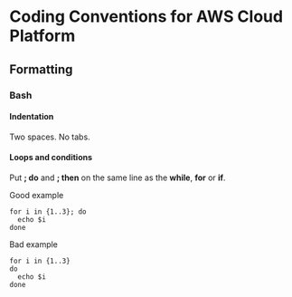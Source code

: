 # Coding Conventions for AWS Cloud Platform

## Formatting

### Bash

#### Indentation

Two spaces. No tabs.

#### Loops and conditions

Put **; do** and **; then** on the same line as the **while**, **for** or **if**.

Good example

    for i in {1..3}; do
      echo $i
    done

Bad example

    for i in {1..3}
    do
      echo $i
    done
